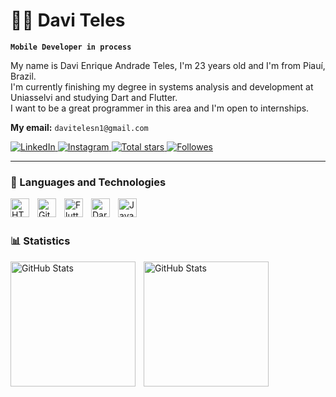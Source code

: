 # 🧑‍💻 Davi Teles
**`Mobile Developer in process`**

My name is Davi Enrique Andrade Teles, I'm 23 years old and I'm from Piauí, Brazil.  
I'm currently finishing my degree in systems analysis and development at Uniasselvi and studying Dart and Flutter.  
I want to be a great programmer in this area and I'm open to internships.  

**My email:** `davitelesn1@gmail.com`


<p align="left">
      <a href="https://www.linkedin.com/in/davitelesn1/">
        <img 
            alt="LinkedIn" 
            title="LinkedIn" 
             src="https://custom-icon-badges.demolab.com/badge/LinkedIn-blue?style=for-the-badge&logo=likidin321&logoColor=white"
        />
    </a>   
        <a href="https://www.instagram.com/davitelesn1/">
        <img 
            alt="Instagram" 
            title="IG" 
            src="https://custom-icon-badges.demolab.com/badge/Instagram-blue?style=for-the-badge&logo=instagram&logoColor=white"
        />
    </a>   
    <a href="https://github.com/davitelesn1?tab=stars">
        <img 
            alt="Total stars" 
            title="Total stars GitHub" 
            src="https://custom-icon-badges.demolab.com/github/stars/davitelesn1?color=55960c&style=for-the-badge&labelColor=488207&logo=star&label=estrelas"
        />
    </a>   
    <a href="https://github.com/davitelesn1?tab=followers">
        <img 
            alt="Followes" 
            title="Follow me on GitHub" 
            src="https://custom-icon-badges.demolab.com/github/followers/davitelesn1?color=236ad3&labelColor=1155ba&style=for-the-badge&logo=github&label=Seguidores&logoColor=white"
        />
    </a>
     
</p>

---

### 🤖 Languages ​​and Technologies

<img    align="left" 
    alt="HTML"
    title="HTML" 
    width="30px" 
    style="padding-right: 10px;" 
    src="https://cdn.jsdelivr.net/gh/devicons/devicon@latest/icons/html5/html5-original.svg"/>
<img 
    align="left" 
    alt="Git" 
    title="Git"
    width="30px" 
    style="padding-right: 10px;" 
    src="https://cdn.jsdelivr.net/gh/devicons/devicon@latest/icons/git/git-original.svg" />
<img 
    align="left" 
    alt="Flutter"
    title="Flutter" 
    width="30px" 
    style="padding-right: 10px;" 
    src="https://cdn.jsdelivr.net/gh/devicons/devicon@latest/icons/flutter/flutter-original.svg" />
<img 
    align="left" 
    alt="Dart" 
    title="Dart"
    width="30px" 
    style="padding-right: 10px;" 
    src="https://cdn.jsdelivr.net/gh/devicons/devicon@latest/icons/dart/dart-original.svg" />
<img 
    align="left" 
    alt="Java"
    title="Java" 
    width="30px" 
    style="padding-right: 10px;" 
    src="https://cdn.jsdelivr.net/gh/devicons/devicon@latest/icons/java/java-original.svg" />
<br/>
<br/>

### 📊 Statistics

<p>
  <img 
    align="left" 
    alt="GitHub Stats" 
    height="200" 
    style="padding-right: 10px;" 
    src="https://github-readme-stats.vercel.app/api?username=davitelesn1&show_icons=true&theme=chartreuse-dark&include_all_commits=true&locale=en" 
  />

<img 
      align="left" 
      alt="GitHub Stats" 
      height="200" 
      src="https://github-readme-stats.vercel.app/api/top-langs/?username=larissakich&theme=chartreuse-dark&layout=compact&custom_title=Technologies&langs_count=8" 
  />

</p>
